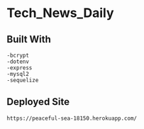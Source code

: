# Tech_News_Daily

## Built With

    -bcrypt
    -dotenv
    -express
    -mysql2
    -sequelize

## Deployed Site

    https://peaceful-sea-18150.herokuapp.com/
